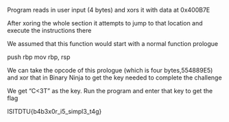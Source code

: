 Program reads in user input (4 bytes) and xors it with data at 0x400B7E

After xoring the whole section it attempts to jump to that location and execute the instructions there

We assumed that this function would start with a normal function prologue 

push rbp
mov	rbp, rsp

We can take the opcode of this prologue (which is four bytes,554889E5) and xor that in Binary Ninja  to get the key needed to complete the challenge 

We get “C<3T” as the key. Run the program and enter that key to get the flag

ISITDTU{b4b3x0r_i5_simpl3_t4g}
